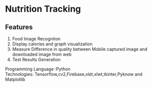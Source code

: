 # Nutrition Tracking

<h2>Features</h2>

1) Food Image Recogniton
2) Display calories and graph visualization
3) Measure Difference in quality between Mobile captured image and downloaded image from web
4) Test Results Generation

Programming Language :Python<br/>
Technologies: Tensorflow,cv2,Firebase,xldr,xlwt,tkinter,Pyknow and Matplotlib
